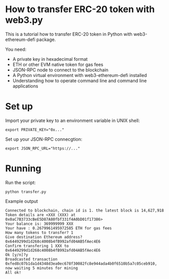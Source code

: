 # How to transfer ERC-20 token with web3.py

This is a tutorial how to transfer ERC-20 token in Python with web3-ethereum-defi package.

You need:

- A private key in hexadecimal format
- ETH or other EVM native token for gas fees
- JSON-RPC node to connect to the blockchain
- A Python virtual environment with web3-ethereum-defi installed
- Understanding how to operate command line and command line applications

# Set up

Import your private key to an environment variable in UNIX shell:

```
export PRIVATE_KEY="0x..."
```

Set up your JSON-RPC connecgtion:

```
export JSON_RPC_URL="https://..."
```

# Running

Run the script:

```
python transfer.py
```

Example output

```
Connected to blockchain, chain id is 1. the latest block is 14,627,918
Token details are <XXX (XXX) at 0x0aC7B3733cBeE5D87A80fbf331f4A0bD01f17386>
Your balance is: 369999999 XXX
Your have : 0.2679961495972585 ETH for gas fees
How many tokens to transfer? 1
Give destination Ethereum address? 0x6449299d1d268c4008b4fB992afd04AB5fAec4E6
Confirm transfering 1 XXX to 0x6449299d1d268c4008b4fB992afd04AB5fAec4E6
Ok [y/n]?y
Broadcasted transaction 0xfed8c07b1da1d4348d3ea0ec678f30082fc8e944ada4b0f6510b5a7c05ceb910, now waiting 5 minutes for mining
All ok!
```
